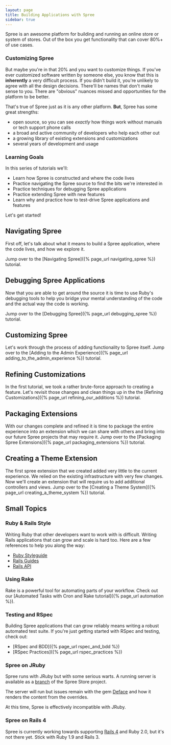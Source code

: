 ```yaml
---
layout: page
title: Building Applications with Spree
sidebar: true
---
```


Spree is an awesome platform for building and running an online store or system of stores. Out of the box you get functionality that can cover 80%+ of use cases.

### Customizing Spree

But maybe you're in that 20% and you want to customize things. If you've ever customized software written by someone else, you know that this is **inherently** a very difficult process. If you didn't build it, you're unlikely to agree with all the design decisions. There'll be names that don't make sense to you. There are "obvious" nuances missed and opportunities for the platform to be better.

That's true of Spree just as it is any other platform. **But**, Spree has some great strengths:

* open source, so you can see *exactly* how things work without manuals or tech support phone calls
* a broad and active community of developers who help each other out
* a growing library of existing extensions and customizations
* several years of development and usage

### Learning Goals

In this series of tutorials we'll:

* Learn how Spree is constructed and where the code lives
* Practice navigating the Spree source to find the bits we're interested in
* Practice techniques for debugging Spree applications
* Practice extending Spree with new features
* Learn why and practice how to test-drive Spree applications and features

Let's get started!

## Navigating Spree

First off, let's talk about what it means to build a Spree application, where the code lives, and how we explore it.

Jump over to the [Navigating Spree]({% page_url navigating_spree %}) tutorial.

## Debugging Spree Applications

Now that you are able to get around the source it is time to use Ruby's
debugging tools to help you bridge your mental understanding of the code and
the actual way the code is working.

Jump over to the [Debugging Spree]({% page_url debugging_spree %}) tutorial.

## Customizing Spree

Let's work through the process of adding functionality to Spree itself. Jump over to the [Adding to the Admin Experience]({% page_url adding_to_the_admin_experience %}) tutorial.

## Refining Customizations

In the first tutorial, we took a rather brute-force approach to creating a feature. Let's revisit those changes and clean things up in the the [Refining Customizations]({% page_url refining_our_additions %}) tutorial.

## Packaging Extensions

With our changes complete and refined it is time to package the entire
experience into an extension which we can share with others and bring into our
future Spree projects that may require it. Jump over to the [Packaging Spree Extensions]({% page_url packaging_extensions %}) tutorial.

## Creating a Theme Extension

The first spree extension that we created added very little to the current
experience. We relied on the existing infrastructure with very few changes.
Now we'll create an extension that will require us to add additional
controllers and views. Jump over to the [Creating a Theme System]({% page_url creating_a_theme_system %}) tutorial.

## Small Topics

### Ruby & Rails Style

Writing Ruby that other developers want to work with is difficult. Writing Rails applications that can grow and scale is hard too. Here are a few references to help you along the way:

* [Ruby Styleguide](https://github.com/styleguide/ruby)
* [Rails Guides](http://guides.rubyonrails.org/v3.2.13/)
* [Rails API](http://api.rubyonrails.org/v3.2.13/)

### Using Rake

Rake is a powerful tool for automating parts of your workflow. Check out our [Automated Tasks with Cron and Rake tutorial]({% page_url automation %}).

### Testing and RSpec

Building Spree applications that can grow reliably means writing a robust automated test suite. If you're just getting started with RSpec and testing, check out:

* [RSpec and BDD]({% page_url rspec_and_bdd %})
* [RSpec Practices]({% page_url rspec_practices %})

### Spree on JRuby

Spree runs with JRuby but with some serious warts. A running server is available
as a [branch](https://github.com/JumpstartLab/SpreeStore/tree/jruby) of the
Spree Store project.

The server will run but issues remain with the gem
[Deface](https://github.com/spree/deface) and how it renders the content from
the overrides.

At this time, Spree is effectively incompatible with JRuby.

### Spree on Rails 4

Spree is currently working towards supporting
[Rails 4](https://github.com/spree/spree/tree/rails4) and Ruby 2.0, but it's not there yet. Stick with Ruby 1.9 and Rails 3.